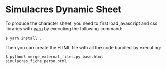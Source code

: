 # Simulacres Dynamic Sheet

To produce the character sheet, you need to first load javascript and css libraries
with [yarn](https://classic.yarnpkg.com/en/docs/install/)
by executing the following command:

```console
$ yarn install .
```

Then you can create the HTML file with all the code bundled by executing:

```console
$ python3 merge_external_files.py base.html simulacres_fiche_perso.html
```
